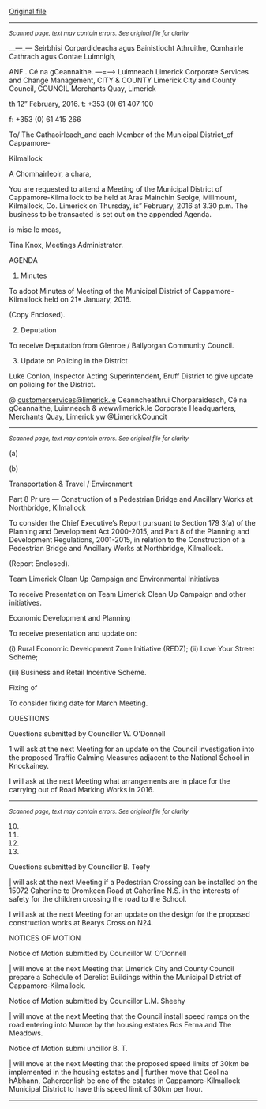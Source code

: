 [Original file](https://www.limerick.ie/sites/default/files/media/documents/2017-06/Agenda%20-%20Meeting%20of%20Municipal%20District%20of%20Cappamore-Kilmallock%20-%2018th%20February%202016.pdf)

---
*<small>Scanned page, text may contain errors. See original file for clarity</small>*  

__—_— Seirbhisi Corpardideacha agus Bainistiocht Athruithe,
Comhairle Cathrach agus Contae Luimnigh,

ANF . Cé na gCeannaithe.
—=—> Luimneach
Limerick Corporate Services and Change Management,
CITY & COUNTY Limerick City and County Council,
COUNCIL Merchants Quay,
Limerick

th
12” February, 2016. t: +353 (0) 61 407 100

f: +353 (0) 61 415 266

To/ The Cathaoirleach_and each Member of the Municipal District_of Cappamore-

Kilmallock

A Chomhairleoir, a chara,

You are requested to attend a Meeting of the Municipal District of Cappamore-Kilmallock to be
held at Aras Mainchin Seoige, Millmount, Kilmallock, Co. Limerick on Thursday, is” February,
2016 at 3.30 p.m. The business to be transacted is set out on the appended Agenda.

is mise le meas,

Tina Knox,
Meetings Administrator.

AGENDA

1. Minutes

To adopt Minutes of Meeting of the Municipal District of Cappamore-Kilmallock held on
21* January, 2016.

(Copy Enclosed).

2. Deputation

To receive Deputation from Glenroe / Ballyorgan Community Council.

3. Update on Policing in the District

Luke Conlon, Inspector Acting Superintendent, Bruff District to give update on policing
for the District.

@ customerservices@limerick.ie
Ceanncheathrui Chorparaideach, Cé na gCeannaithe, Luimneach & wewwlimerick.le
Corporate Headquarters, Merchants Quay, Limerick yw @LimerickCouncit


---
*<small>Scanned page, text may contain errors. See original file for clarity</small>*  

(a)

(b)

Transportation & Travel / Environment

Part 8 Pr ure — Construction of a Pedestrian Bridge and Ancillary Works at
Northbridge, Kilmallock

To consider the Chief Executive’s Report pursuant to Section 179 3(a) of the Planning
and Development Act 2000-2015, and Part 8 of the Planning and Development
Regulations, 2001-2015, in relation to the Construction of a Pedestrian Bridge and
Ancillary Works at Northbridge, Kilmallock.

(Report Enclosed).

Team Limerick Clean Up Campaign and Environmental Initiatives

To receive Presentation on Team Limerick Clean Up Campaign and other initiatives.

Economic Development and Planning

To receive presentation and update on:

(i) Rural Economic Development Zone Initiative (REDZ);
(ii) Love Your Street Scheme;

(iii) Business and Retail Incentive Scheme.

Fixing of

To consider fixing date for March Meeting.

QUESTIONS

Questions submitted by Councillor W. O'Donnell

1 will ask at the next Meeting for an update on the Council investigation into the
proposed Traffic Calming Measures adjacent to the National School in Knockainey.

I will ask at the next Meeting what arrangements are in place for the carrying out of
Road Marking Works in 2016.


---
*<small>Scanned page, text may contain errors. See original file for clarity</small>*  

10.

11.

12.

13.

Questions submitted by Councillor B. Teefy

| will ask at the next Meeting if a Pedestrian Crossing can be installed on the 15072
Caherline to Dromkeen Road at Caherline N.S. in the interests of safety for the children
crossing the road to the School.

I will ask at the next Meeting for an update on the design for the proposed construction
works at Bearys Cross on N24.

NOTICES OF MOTION

Notice of Motion submitted by Councillor W. O’Donnell

| will move at the next Meeting that Limerick City and County Council prepare a
Schedule of Derelict Buildings within the Municipal District of Cappamore-Kilmallock.

Notice of Motion submitted by Councillor L.M. Sheehy

| will move at the next Meeting that the Council install speed ramps on the road
entering into Murroe by the housing estates Ros Ferna and The Meadows.

Notice of Motion submi uncillor B. T.

| will move at the next Meeting that the proposed speed limits of 30km be
implemented in the housing estates and | further move that Ceol na hAbhann,
Caherconlish be one of the estates in Cappamore-Kilmallock Municipal District to have
this speed limit of 30km per hour.


---
